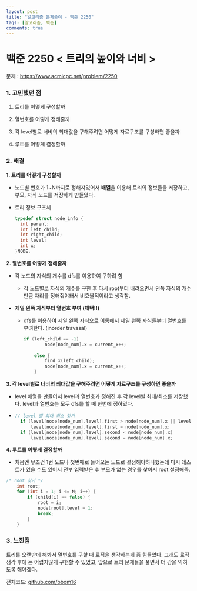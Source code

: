 ```yaml
---
layout: post
title: "알고리즘 문제풀이 - 백준 2250"
tags: [알고리즘, 백준]
comments: true
---
```


# 백준 2250 < 트리의 높이와 너비 >

문제 : <https://www.acmicpc.net/problem/2250>

### 1. 고민했던 점 

1. 트리를 어떻게 구성할까

2. 열번호를 어떻게 정해줄까

3. 각 level별로 너비의 최대값을 구해주려면 어떻게 자료구조를 구성하면 좋을까

4. 루트를 어떻게 결정할까

   

### 2. 해결

**1. 트리를 어떻게 구성할까**

- 노드별 번호가 1~N까지로 정해져있어서 **배열**을 이용해 트리의 정보들을 저장하고, 부모, 자식 노드를 저장하게 만들었다.

- 트리 정보 구조체

  ```c++
  typedef struct node_info {
  	int parent;
  	int left_child;
  	int right_child;
  	int level;
  	int x;
  }NODE;
  ```

**2. 열변호를 어떻게 정해줄까**

- 각 노드의 자식의 개수를 dfs를 이용하여 구하려 함 
  - 각 노드별로 자식의 개수를 구한 후 다시 root부터 내려오면서 왼쪽 자식의 개수만큼 자리를 정해줘야돼서 비효율적이라고 생각함.

- **제일 왼쪽 자식부터 열번호 부여 (채택!!)**

  - dfs를 이용하여 제일 왼쪽 자식으로 이동해서 제일 왼쪽 자식들부터 열번호를 부여한다. (inorder travasal)

    ```c++
    if (left_child == -1)
    		node[node_num].x = current_x++;
    		
    	else {
    		find_x(left_child);
    		node[node_num].x = current_x++;
    	}
    
    ```

**3. 각 level별로 너비의 최대값을 구해주려면 어떻게 자료구조를 구성하면 좋을까**

- level 배열을 만들어서 level과 열번호가 정해진 후 각 level별 최대/최소를 저장했다. level과 열번호는 모두 dfs를 할 때 한번에 정하였다. 

- ```c++
  // level 별 최대 최소 찾기
  	if (level[node[node_num].level].first > node[node_num].x || level[node[node_num].level].first == 0)
  		level[node[node_num].level].first = node[node_num].x;
  	if (level[node[node_num].level].second < node[node_num].x)
  		level[node[node_num].level].second = node[node_num].x;
  
  ```

**4. 루트를 어떻게 결정할까**

- 처음엔 무조건 1번 노드나 첫번째로 들어오는 노드로 결정해야하나했는데 다시 테스트가 있을 수도 있어서 전부 입력받은 후 부모가 없는 경우를 찾아서 root 설정해줌.

```c++
/* root 찾기 */
	int root;
	for (int i = 1; i <= N; i++) {
		if (child[i] == false) {
			root = i;
			node[root].level = 1;
			break;
		}
	}
```



### 3. 느낀점

트리를 오랜만에 해봐서 열번호를 구할 때 로직을 생각하는게 좀 힘들었다. 그래도 로직 생각 후에 는 어렵지않게 구현할 수 있었고, 앞으로 트리 문제들을 풀면서 더 감을 익히도록 해야겠다.



전체코드:  [github.com/bbom16](https://github.com/bbom16/study_algorithm/blob/master/algorithm_2019_cplus/algorithm_2019_cplus/b2250.cpp)

